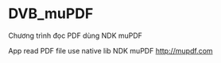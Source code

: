 # DVB_muPDF
Chương trình đọc PDF dùng NDK muPDF

App read PDF file use native lib NDK muPDF http://mupdf.com
